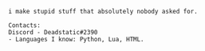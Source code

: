 ```
i make stupid stuff that absolutely nobody asked for.

Contacts:
Discord - Deadstatic#2390
- Languages I know: Python, Lua, HTML.
```
<!---
Deadstatic77/Deadstatic77 is a ✨ special ✨ repository because its `README.md` (this file) appears on your GitHub profile.
You can click the Preview link to take a look at your changes.
--->
